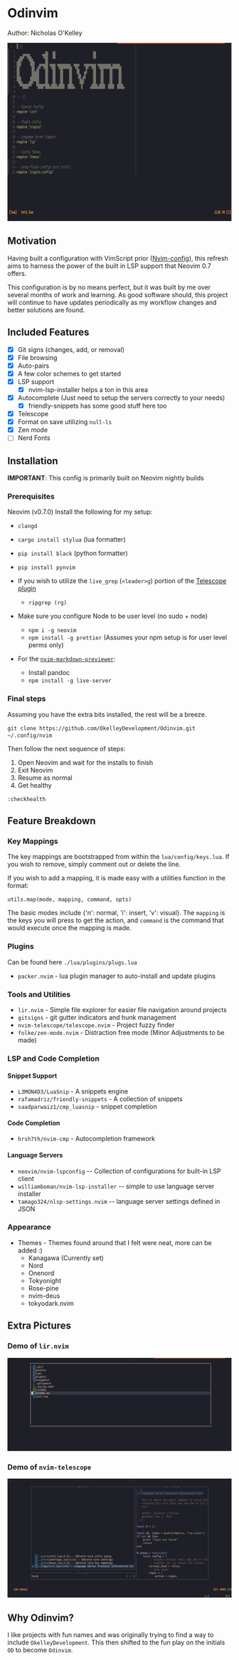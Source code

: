# Odinvim

Author: Nicholas O'Kelley

<img src="./assets/odinvim.png"  width="700" height="400" />

## Motivation

Having built a configuration with VimScript prior ([Nvim-config](https://github.com/OkelleyDevelopment/Nvim-Config)),
this refresh aims to harness the power of the built in LSP support that Neovim 0.7 offers.

This configuration is by no means perfect, but it was built by me over several months of work and learning.
As good software should, this project will continue to have updates periodically as my workflow changes and
better solutions are found.

## Included Features

- [x] Git signs (changes, add, or removal)
- [x] File browsing
- [x] Auto-pairs
- [x] A few color schemes to get started
- [x] LSP support
  - [x] nvim-lsp-installer helps a ton in this area
- [x] Autocomplete (Just need to setup the servers correctly to your needs)
  - [x] friendly-snippets has some good stuff here too
- [x] Telescope
- [x] Format on save utilizing `null-ls`
- [x] Zen mode
- [ ] Nerd Fonts

## Installation

**IMPORTANT**: This config is primarily built on Neovim nightly builds

### Prerequisites

Neovim (v0.7.0)
Install the following for my setup:

- `clangd`
- `cargo install stylua` (lua formatter)
- `pip install black` (python formatter)
- `pip install pynvim`
- If you wish to utilize the `live_grep` (`<leader>g`) portion of the [Telescope plugin](https://github.com/nvim-telescope/telescope.nvim)
  - `ripgrep (rg)`
- Make sure you configure Node to be user level (no sudo + node)

  - `npm i -g neovim`
  - `npm install -g prettier` (Assumes your npm setup is for user level perms only)

- For the [`nvim-markdown-previewer`](https://github.com/davidgranstrom/nvim-markdown-preview):
  - Install pandoc
  - `npm install -g live-server`

### Final steps

Assuming you have the extra bits installed, the rest will be a breeze.

```
git clone https://github.com/OkelleyDevelopment/Odinvim.git ~/.config/nvim
```

Then follow the next sequence of steps:

1. Open Neovim and wait for the installs to finish
2. Exit Neovim
3. Resume as normal
4. Get healthy

```
:checkhealth
```

## Feature Breakdown

### Key Mappings

The key mappings are bootstrapped from within the `lua/config/keys.lua`. If you
wish to remove, simply comment out or delete the line.

If you wish to add a mapping, it is made easy with a utilities function in the format:

```
utils.map(mode, mapping, command, opts)
```

The basic modes include {'n': normal, 'i': insert, 'v': visual}. The `mapping` is the
keys you will press to get the action, and `command` is the command that would execute once
the mapping is made.

### Plugins

Can be found here `./lua/plugins/plugs.lua`

- `packer.nvim` - lua plugin manager to auto-install and update plugins

### Tools and Utilities

- `lir.nvim` - Simple file explorer for easier file navigation around projects
- `gitsigns` - git gutter indicators and hunk management
- `nvim-telescope/telescope.nvim` - Project fuzzy finder
- `folke/zen-mode.nvim` - Distraction free mode (Minor Adjustments to be made)

### LSP and Code Completion

#### Snippet Support

- `L3MON4D3/LuaSnip` - A snippets engine
- `rafamadriz/friendly-snippets` - A collection of snippets
- `saadparwaiz1/cmp_luasnip` - snippet completion

#### Code Completion

- `hrsh7th/nvim-cmp` - Autocompletion framework

#### Language Servers

- `neovim/nvim-lspconfig` -- Collection of configurations for built-in LSP client
- `williamboman/nvim-lsp-installer` -- simple to use language server installer
- `tamago324/nlsp-settings.nvim` -- language server settings defined in JSON

### Appearance

- Themes - Themes found around that I felt were neat, more can be added :)
  - Kanagawa (Currently set)
  - Nord
  - Onenord
  - Tokyonight
  - Rose-pine
  - nvim-deus
  - tokyodark.nvim

## Extra Pictures

### Demo of `lir.nvim`

![Lir](./assets/lir_demo.png)

### Demo of `nvim-telescope`

![telescope live grep](./assets/telescope_demo.png)

## Why Odinvim?

I like projects with fun names and was originally trying to find a way to include
`OkelleyDevelopment`. This then shifted to the fun play on the initials `OD` to
become `Odinvim`.
